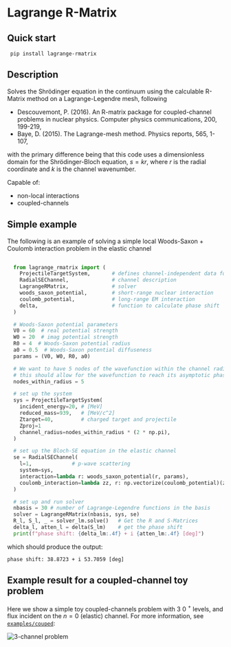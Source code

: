# Lagrange R-Matrix
## Quick start
```
 pip install lagrange-rmatrix
```

## Description
Solves the Shrödinger equation in the continuum using the calculable R-Matrix method on a Lagrange-Legendre mesh, following 
- Descouvemont, P. (2016). An R-matrix package for coupled-channel problems in nuclear physics. Computer physics communications, 200, 199-219,
- Baye, D. (2015). The Lagrange-mesh method. Physics reports, 565, 1-107,

with the primary difference being that this code uses a dimensionless domain for the Shrödinger-Bloch equation, $s = kr$, where $r$ is the radial coordinate and $k$ is the channel wavenumber. 

Capable of:
- non-local interactions
- coupled-channels


## Simple example

The following is an example of solving a simple local Woods-Saxon + Coulomb interaction problem in the elastic channel
```python
  
  from lagrange_rmatrix import (
    ProjectileTargetSystem,       # defines channel-independent data for the system
    RadialSEChannel,              # channel description
    LagrangeRMatrix,              # solver
    woods_saxon_potential,        # short-range nuclear interaction
    coulomb_potential,            # long-range EM interaction
    delta,                        # function to calculate phase shift 
  )

  # Woods-Saxon potential parameters
  V0 = 60  # real potential strength
  W0 = 20  # imag potential strength
  R0 = 4  # Woods-Saxon potential radius
  a0 = 0.5  # Woods-Saxon potential diffuseness
  params = (V0, W0, R0, a0)

  # We want to have 5 nodes of the wavefunction within the channel radius -
  # this should allow for the wavefunction to reach its asymptotic phase
  nodes_within_radius = 5

  # set up the system
  sys = ProjectileTargetSystem(
    incident_energy=20, # [MeV]
    reduced_mass=939,   # [MeV/c^2]
    Ztarget=40,         # charged target and projectile
    Zproj=1
    channel_radius=nodes_within_radius * (2 * np.pi),
  )

  # set up the Bloch-SE equation in the elastic channel
  se = RadialSEChannel(
    l=1,             # p-wave scattering
    system=sys,
    interaction=lambda r: woods_saxon_potential(r, params),
    coulomb_interaction=lambda zz, r: np.vectorize(coulomb_potential)(zz, r, R0)
  )

  # set up and run solver
  nbasis = 30 # number of Lagrange-Legendre functions in the basis
  solver = LagrangeRMatrix(nbasis, sys, se)
  R_l, S_l, _ = solver_lm.solve()   # Get the R and S-Matrices
  delta_l, atten_l = delta(S_lm)    # get the phase shift
  print(f"phase shift: {delta_lm:.4f} + i {atten_lm:.4f} [deg]")
```
which should produce the output:
```
phase shift: 38.8723 + i 53.7059 [deg]
```

## Example result for a coupled-channel toy problem 
Here we show a simple toy coupled-channels problem with 3 0 $^+$ levels, and flux incident on the $n=0$ (elastic) channel. For more information, see [`examples/couped`](https://github.com/beykyle/lagrange_rmatrix/blob/main/examples/coupled.py):

![3-channel problem](https://github.com/beykyle/lagrange_rmatrix/blob/main/assets/cc.png)

